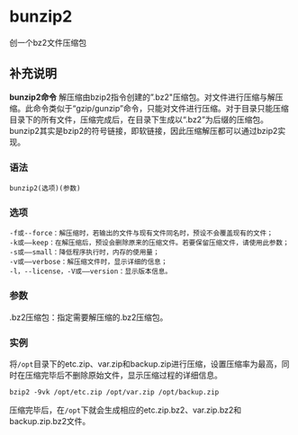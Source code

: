 bunzip2
===

创一个bz2文件压缩包

## 补充说明

**bunzip2命令** 解压缩由bzip2指令创建的”.bz2"压缩包。对文件进行压缩与解压缩。此命令类似于“gzip/gunzip”命令，只能对文件进行压缩。对于目录只能压缩目录下的所有文件，压缩完成后，在目录下生成以“.bz2”为后缀的压缩包。bunzip2其实是bzip2的符号链接，即软链接，因此压缩解压都可以通过bzip2实现。

### 语法

```shell
bunzip2(选项)(参数)
```

### 选项

```shell
-f或--force：解压缩时，若输出的文件与现有文件同名时，预设不会覆盖现有的文件；
-k或——keep：在解压缩后，预设会删除原来的压缩文件。若要保留压缩文件，请使用此参数；
-s或——small：降低程序执行时，内存的使用量；
-v或——verbose：解压缩文件时，显示详细的信息；
-l，--license，-V或——version：显示版本信息。
```

### 参数

.bz2压缩包：指定需要解压缩的.bz2压缩包。

### 实例

将`/opt`目录下的etc.zip、var.zip和backup.zip进行压缩，设置压缩率为最高，同时在压缩完毕后不删除原始文件，显示压缩过程的详细信息。

```shell
bzip2 -9vk /opt/etc.zip /opt/var.zip /opt/backup.zip
```

压缩完毕后，在`/opt`下就会生成相应的etc.zip.bz2、var.zip.bz2和backup.zip.bz2文件。


<!-- Linux命令行搜索引擎：https://jaywcjlove.github.io/linux-command/ -->